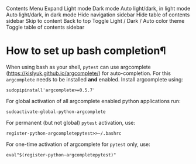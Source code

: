 Contents Menu Expand Light mode Dark mode Auto light/dark, in light mode Auto light/dark, in dark mode
Hide navigation sidebar
Hide table of contents sidebar
Skip to content
Back to top
Toggle Light / Dark / Auto color theme
Toggle table of contents sidebar
# How to set up bash completion¶
When using bash as your shell, `pytest` can use argcomplete (https://kislyuk.github.io/argcomplete/) for auto-completion. For this `argcomplete` needs to be installed **and** enabled.
Install argcomplete using:
```
sudopipinstall'argcomplete>=0.5.7'

```

For global activation of all argcomplete enabled python applications run:
```
sudoactivate-global-python-argcomplete

```

For permanent (but not global) `pytest` activation, use:
```
register-python-argcompletepytest>>~/.bashrc

```

For one-time activation of argcomplete for `pytest` only, use:
```
eval"$(register-python-argcompletepytest)"

```

